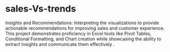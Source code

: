 # sales-Vs-trends
Insights and Recommendations: Interpreting the visualizations to provide actionable recommendations for improving sales and customer experience.  This project demonstrates proficiency in Excel tools like Pivot Tables, Conditional Formatting, and Chart creation while showcasing the ability to extract insights and communicate them effectively .
